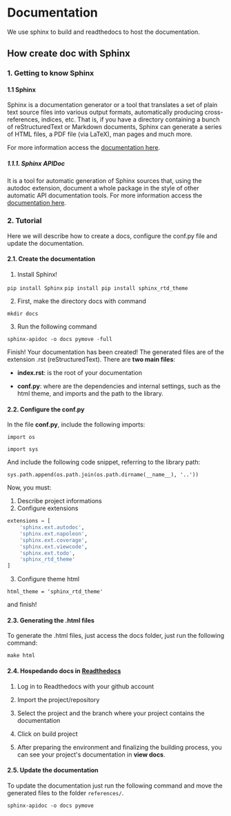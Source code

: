 # Documentation

We use sphinx to build and readthedocs to host the documentation.

## How create doc with Sphinx
### 1. Getting to know Sphinx
#### 1.1 Sphinx
Sphinx is a documentation generator or a tool that translates a set of
plain text source files into various output formats, automatically producing
cross-references, indices, etc. That is, if you have a directory containing a
bunch of reStructuredText or Markdown documents, Sphinx can generate a series
of HTML files, a PDF file (via LaTeX), man pages and much more.

For more information access the [documentation here](https://www.sphinx-doc.org/en/master/usage/quickstart.html).

##### 1.1.1. Sphinx APIDoc
It is a tool for automatic generation of Sphinx sources that, using the
autodoc extension, document a whole package in the style of other
automatic API documentation tools.
For more information access the [documentation here](https://www.sphinx-doc.org/en/master/man/sphinx-apidoc.html).

### 2. Tutorial
Here we will describe how to create a docs, configure the conf.py
file and update the documentation.

#### 2.1. Create the documentation
1.  Install Sphinx!

`pip install Sphinx`
`pip install pip install sphinx_rtd_theme`

2.  First, make the directory docs with command

`mkdir docs`

3.  Run the following command

`sphinx-apidoc -o docs pymove -full`

Finish! Your documentation has been created! The generated files are
of the extension .rst (reStructuredText).
There are **two main files**:

-   **index.rst**: is the root of your documentation

-   **conf.py**: where are the dependencies and internal settings,
 such as the html theme, and imports and the path to the library.

#### 2.2. Configure the conf.py
In the file **conf.py**, include the following imports:

`import os`

`import sys`

And include the following code snippet, referring to the library path:

`sys.path.append(os.path.join(os.path.dirname(__name__), '..'))`

Now, you must:
1.  Describe project informations
2.  Configure extensions

```python
extensions = [
    'sphinx.ext.autodoc',
    'sphinx.ext.napoleon',
    'sphinx.ext.coverage',
    'sphinx.ext.viewcode',
    'sphinx.ext.todo',
    'sphinx_rtd_theme'
]
```

3.  Configure theme html

`html_theme = 'sphinx_rtd_theme'`

and finish!

#### 2.3. Generating the .html files
To generate the .html files, just access the docs folder, just run the
following command:

`make html`

#### 2.4. Hospedando docs in [Readthedocs](https://readthedocs.org/)

1.  Log in to Readthedocs with your github account

2.  Import the project/repository

3.  Select the project and the branch where your project contains
 the documentation

4.  Click on build project

5.  After preparing the environment and finalizing the building process,
 you can see your project's documentation in **view docs**.

#### 2.5. Update the documentation
To update the documentation just run the following command and move
 the generated files to the folder `references/`.

`sphinx-apidoc -o docs pymove`
